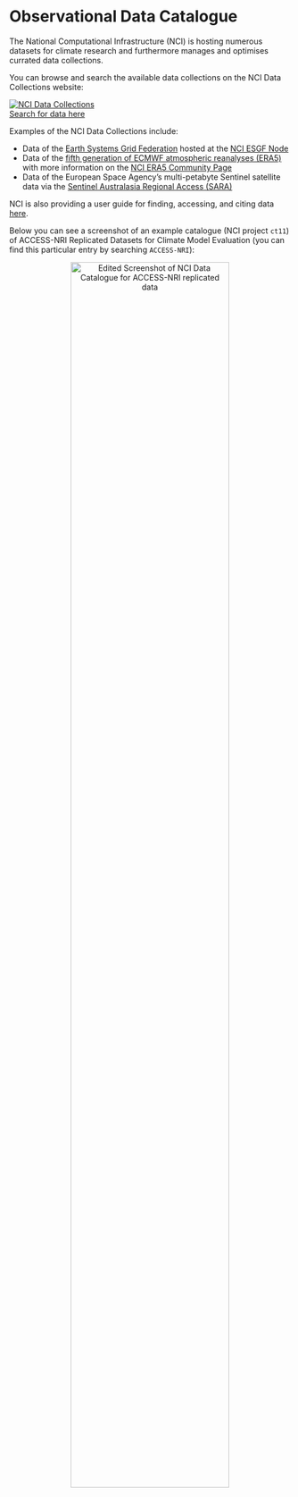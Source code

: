 # Observational Data Catalogue

The National Computational Infrastructure (NCI) is hosting numerous datasets for climate research and furthermore manages and optimises currated data collections.

You can browse and search the available data collections on the NCI Data Collections website:

<div class="card-container">
    <a href="https://geonetwork.nci.org.au/" target="_blank" class="vertical-card aspect-ratio2to1">
        <div class="card-image-container">
            <img src="/assets/model_evaluation/logo_nci_data_catalogs.png" alt="NCI Data Collections" class="img-contain white-background"></img>
        </div>
        <div class="card-text-container bold">Search for data here</div>
    </a>
</div>

Examples of the NCI Data Collections include:

- Data of the <a href="https://esgf.llnl.gov/" target="_blank">Earth Systems Grid Federation</a> hosted at the <a href="https://esgf.nci.org.au/projects/esgf-nci/">NCI ESGF Node</a>  
- Data of the <a href="https://www.ecmwf.int/en/forecasts/datasets/reanalysis-datasets/era5" target="_blank">fifth generation of ECMWF atmospheric reanalyses (ERA5)</a> with more information on the <a href="https://opus.nci.org.au/display/ERA5/ERA5+Community+Home" target="_blank">NCI ERA5 Community Page</a>  
- Data of the European Space Agency’s multi-petabyte Sentinel satellite data via the <a href="https://copernicus.nci.org.au/sara.client/#/home" target="_blank">Sentinel Australasia Regional Access (SARA)</a> 

NCI is also providing a user guide for finding, accessing, and citing data <a href="https://opus.nci.org.au/display/NDP/Data+Catalogue" target="_blank">here</a>.

Below you can see a screenshot of an example catalogue (NCI project `ct11`) of ACCESS-NRI Replicated Datasets for Climate Model Evaluation (you can find this particular entry by searching `ACCESS-NRI`):

<div style="text-align: center;">
    <a href="https://geonetwork.nci.org.au/geonetwork/srv/eng/catalog.search#/metadata/f7199_2480_5432_9703" target="_blank"><img src="../../assets/model_evaluation/obs_data_ct11.png" alt="Edited Screenshot of NCI Data Catalogue for ACCESS-NRI replicated data" width="75%"/></a>
</div>

<!-- In particular, we want to highlight the Coupled Model Intercomparison Project Phases 6 and 5 that are hosted by NCI as a sponsor of the [Earth System Grid Federation (ESGF)](https://esgf.nci.org.au/projects/esgf-nci/). The ESGF are federated data centres across the globe that enable access to the largest archive of climate data world-wide. This portal allows you to find, select and download data files from the federation. -->